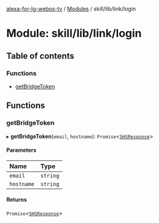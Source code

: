 [alexa-for-lg-webos-tv](../README.md) / [Modules](../modules.md) / skill/lib/link/login

# Module: skill/lib/link/login

## Table of contents

### Functions

- [getBridgeToken](skill_lib_link_login.md#getbridgetoken)

## Functions

### getBridgeToken

▸ **getBridgeToken**(`email`, `hostname`): `Promise`\<[`SHSResponse`](../classes/common_smart_home_skill_response.SHSResponse.md)\>

#### Parameters

| Name | Type |
| :------ | :------ |
| `email` | `string` |
| `hostname` | `string` |

#### Returns

`Promise`\<[`SHSResponse`](../classes/common_smart_home_skill_response.SHSResponse.md)\>
